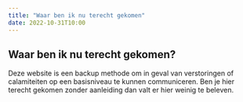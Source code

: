 ```yaml
---
title: "Waar ben ik nu terecht gekomen"
date: 2022-10-31T10:00
---
```


## Waar ben ik nu terecht gekomen?
Deze website is een backup methode om in geval van verstoringen of calamiteiten op een basisniveau te kunnen communiceren.
Ben je hier terecht gekomen zonder aanleiding dan valt er hier weinig te beleven.
